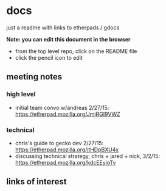 # docs
just a readme with links to etherpads / gdocs

**Note: you can edit this document in the browser**
- from the top level repo, click on the README file
- click the pencil icon to edit

## meeting notes

### high level
- initial team convo w/andreas 2/27/15: https://etherpad.mozilla.org/JmjRGI9VWZ

### technical
- chris's guide to gecko dev 2/27/15: https://etherpad.mozilla.org/itHDpBXU4x
- discussing technical strategy, chris + jared + nick, 3/2/15: https://etherpad.mozilla.org/kdcEEyioTv

## links of interest
